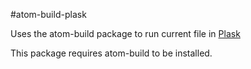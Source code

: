 #atom-build-plask

Uses the atom-build package to run current file in [Plask](http://plask.org)

This package requires atom-build to be installed.
